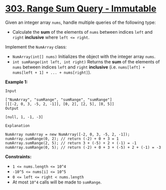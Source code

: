 # [303. Range Sum Query - Immutable](https://leetcode.com/problems/range-sum-query-immutable/description/)

Given an integer array `nums`, handle multiple queries of the following type:

- Calculate the **sum**  of the elements of `nums` between indices `left` and `right` **inclusive**  where `left <= right`.

Implement the `NumArray` class:

- `NumArray(int[] nums)` Initializes the object with the integer array `nums`.
- `int sumRange(int left, int right)` Returns the **sum**  of the elements of `nums` between indices `left` and `right` **inclusive**  (i.e. `nums[left] + nums[left + 1] + ... + nums[right]`).

**Example 1:** 

```
Input

["NumArray", "sumRange", "sumRange", "sumRange"]
[[[-2, 0, 3, -5, 2, -1]], [0, 2], [2, 5], [0, 5]]
Output

[null, 1, -1, -3]

Explanation

NumArray numArray = new NumArray([-2, 0, 3, -5, 2, -1]);
numArray.sumRange(0, 2); // return (-2) + 0 + 3 = 1
numArray.sumRange(2, 5); // return 3 + (-5) + 2 + (-1) = -1
numArray.sumRange(0, 5); // return (-2) + 0 + 3 + (-5) + 2 + (-1) = -3
```

**Constraints:** 

- `1 <= nums.length <= 10^4`
- `-10^5 <= nums[i] <= 10^5`
- `0 <= left <= right < nums.length`
- At most `10^4` calls will be made to `sumRange`.